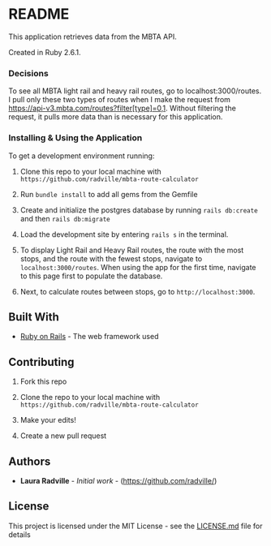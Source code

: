 # README

This application retrieves data from the MBTA API. 

Created in Ruby 2.6.1. 

### Decisions
To see all MBTA light rail and heavy rail routes, go to localhost:3000/routes. I pull only these two types of routes when I make the request from https://api-v3.mbta.com/routes?filter[type]=0,1. Without filtering the request, it pulls more data than is necessary for this application.

### Installing & Using the Application

To get a development environment running:

1. Clone this repo to your local machine with `https://github.com/radville/mbta-route-calculator` 

2. Run `bundle install` to add all gems from the Gemfile

3. Create and initialize the postgres database by running `rails db:create` and then `rails db:migrate`

4. Load the development site by entering `rails s` in the terminal. 

5. To display Light Rail and Heavy Rail routes, the route with the most stops, and the route with the fewest stops, navigate to `localhost:3000/routes`. When using the app for the first time, navigate to this page first to populate the database.

6. Next, to calculate routes between stops, go to `http://localhost:3000`.



## Built With

* [Ruby on Rails](https://rubyonrails.org/) - The web framework used


## Contributing

1. Fork this repo

2. Clone the repo to your local machine with `https://github.com/radville/mbta-route-calculator`

3. Make your edits!

4. Create a new pull request


## Authors

* **Laura Radville** - *Initial work* - (https://github.com/radville/)


## License

This project is licensed under the MIT License - see the [LICENSE.md](LICENSE.md) file for details